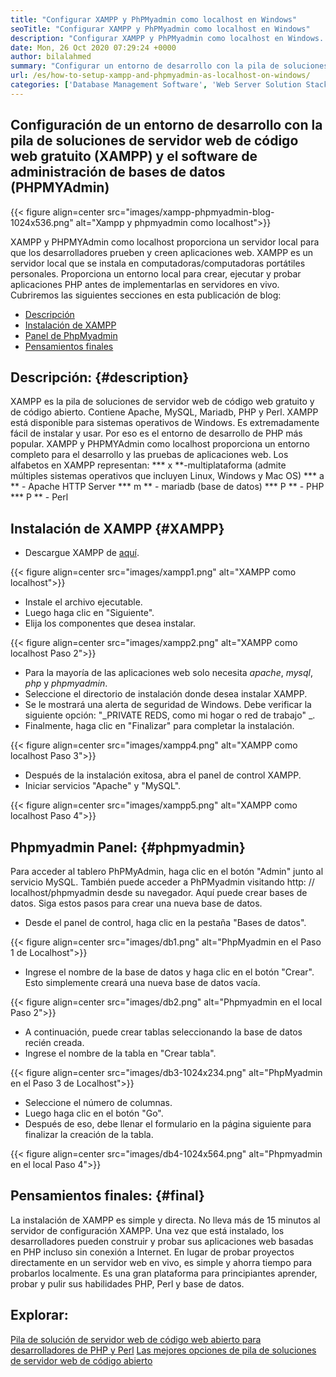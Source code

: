 ```yaml
---
title: "Configurar XAMPP y PhPMyadmin como localhost en Windows" 
seoTitle: "Configurar XAMPP y PhPMyadmin como localhost en Windows" 
description: "Configurar XAMPP y PhPMyadmin como localhost en Windows. Cree su propio entorno de prueba local gratuito y de código abierto para probar y crear aplicaciones web." 
date: Mon, 26 Oct 2020 07:29:24 +0000
author: bilalahmed
summary: "Configurar un entorno de desarrollo con la pila de soluciones de servidor web de código web gratuito (XAMPP) y el software de administración de bases de datos (PhPMyAdmin)" 
url: /es/how-to-setup-xampp-and-phpmyadmin-as-localhost-on-windows/
categories: ['Database Management Software', 'Web Server Solution Stack']
---
```


## Configuración de un entorno de desarrollo con la pila de soluciones de servidor web de código web gratuito (XAMPP) y el software de administración de bases de datos (PHPMYAdmin)

{{< figure align=center src="images/xampp-phpmyadmin-blog-1024x536.png" alt="Xampp y phpmyadmin como localhost">}}

XAMPP y PHPMYAdmin como localhost proporciona un servidor local para que los desarrolladores prueben y creen aplicaciones web. XAMPP es un servidor local que se instala en computadoras/computadoras portátiles personales. Proporciona un entorno local para crear, ejecutar y probar aplicaciones PHP antes de implementarlas en servidores en vivo.
Cubriremos las siguientes secciones en esta publicación de blog:
  * [Descripción][1]
  * [Instalación de XAMPP][2]
  * [Panel de PhpMyadmin][3]
  * [Pensamientos finales][4]

## Descripción: {#description}
XAMPP es la pila de soluciones de servidor web de código web gratuito y de código abierto. Contiene Apache, MySQL, Mariadb, PHP y Perl. XAMPP está disponible para sistemas operativos de Windows. Es extremadamente fácil de instalar y usar. Por eso es el entorno de desarrollo de PHP más popular. XAMPP y PHPMYAdmin como localhost proporciona un entorno completo para el desarrollo y las pruebas de aplicaciones web.
Los alfabetos en XAMPP representan:
  *** x **-multiplataforma (admite múltiples sistemas operativos que incluyen Linux, Windows y Mac OS)
  *** a ** - Apache HTTP Server
  *** m ** - mariadb (base de datos)
  *** P ** - PHP
  *** P ** - Perl

## Instalación de XAMPP {#XAMPP}
  * Descargue XAMPP de [aquí][5].

{{< figure align=center src="images/xampp1.png" alt="XAMPP como localhost">}}

  * Instale el archivo ejecutable.
  * Luego haga clic en "Siguiente".
  * Elija los componentes que desea instalar.

{{< figure align=center src="images/xampp2.png" alt="XAMPP como localhost Paso 2">}}

  * Para la mayoría de las aplicaciones web solo necesita _apache_, _mysql_, _php_ y _phpmyadmin_.
  * Seleccione el directorio de instalación donde desea instalar XAMPP.
  * Se le mostrará una alerta de seguridad de Windows. Debe verificar la siguiente opción: "_PRIVATE REDS, como mi hogar o red de trabajo" _.
  * Finalmente, haga clic en "Finalizar" para completar la instalación.

{{< figure align=center src="images/xampp4.png" alt="XAMPP como localhost Paso 3">}}

  * Después de la instalación exitosa, abra el panel de control XAMPP.
  * Iniciar servicios "Apache" y "MySQL".

{{< figure align=center src="images/xampp5.png" alt="XAMPP como localhost Paso 4">}}


## Phpmyadmin Panel: {#phpmyadmin}
Para acceder al tablero PhPMyAdmin, haga clic en el botón "Admin" junto al servicio MySQL. También puede acceder a PhPMyadmin visitando http: // localhost/phpmyadmin desde su navegador. Aquí puede crear bases de datos. Siga estos pasos para crear una nueva base de datos.
  * Desde el panel de control, haga clic en la pestaña "Bases de datos".

{{< figure align=center src="images/db1.png" alt="PhpMyadmin en el Paso 1 de Localhost">}}

  * Ingrese el nombre de la base de datos y haga clic en el botón "Crear". Esto simplemente creará una nueva base de datos vacía.

{{< figure align=center src="images/db2.png" alt="Phpmyadmin en el local Paso 2">}}

  * A continuación, puede crear tablas seleccionando la base de datos recién creada.
  * Ingrese el nombre de la tabla en "Crear tabla".

{{< figure align=center src="images/db3-1024x234.png" alt="PhpMyadmin en el Paso 3 de Localhost">}}

  * Seleccione el número de columnas.
  * Luego haga clic en el botón "Go".
  * Después de eso, debe llenar el formulario en la página siguiente para finalizar la creación de la tabla.

{{< figure align=center src="images/db4-1024x564.png" alt="Phpmyadmin en el local Paso 4">}}


## Pensamientos finales: {#final}
La instalación de XAMPP es simple y directa. No lleva más de 15 minutos al servidor de configuración XAMPP. Una vez que está instalado, los desarrolladores pueden construir y probar sus aplicaciones web basadas en PHP incluso sin conexión a Internet. En lugar de probar proyectos directamente en un servidor web en vivo, es simple y ahorra tiempo para probarlos localmente. Es una gran plataforma para principiantes aprender, probar y pulir sus habilidades PHP, Perl y base de datos.

## Explorar:
[Pila de solución de servidor web de código web abierto para desarrolladores de PHP y Perl][6]
[Las mejores opciones de pila de soluciones de servidor web de código abierto][7]

  
[1]: #description
[2]: #xampp
[3]: #phpmyadmin
[4]: #final
[5]: https://www.apachefriends.org/de/download.html
[6]: https://products.containerize.com/solution-stack/xampp
[7]: https://products.containerize.com/solution-stack/
